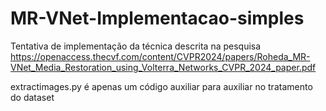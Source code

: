 # MR-VNet-Implementacao-simples

Tentativa de implementação da técnica descrita na pesquisa https://openaccess.thecvf.com/content/CVPR2024/papers/Roheda_MR-VNet_Media_Restoration_using_Volterra_Networks_CVPR_2024_paper.pdf

extractimages.py é apenas um código auxiliar para auxiliar no tratamento do dataset
